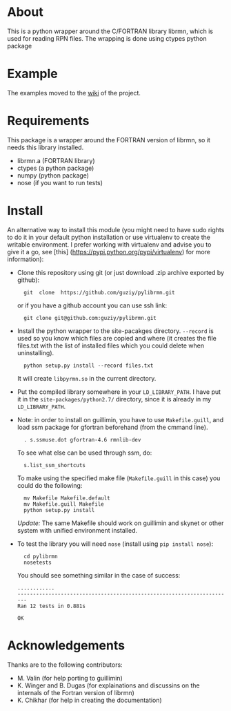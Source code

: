 About
=========
This is a python wrapper around the C/FORTRAN library librmn, which is used for reading RPN files.
The wrapping is done using ctypes python package

Example
=======

The examples moved to the [wiki](https://github.com/guziy/pylibrmn/wiki/Usage-examples) of the project.

Requirements
==========
This package is a wrapper around the FORTRAN version of librmn, so it needs this library installed.

* librmn.a (FORTRAN library)
* ctypes (a python package)
* numpy (python package)
* nose (if you want to run tests)


Install
========================

An alternative way to install this module (you might need to have sudo rights to do it in your default python installation or use
virtualenv to create the writable environment. I prefer working with virtualenv and advise you to give it a go, see [this] (https://pypi.python.org/pypi/virtualenv) for more
information):

* Clone this repository using git (or just download .zip archive exported by github):
       
        git  clone  https://github.com/guziy/pylibrmn.git
 
    or if you have a github account you can use ssh link:

        git clone git@github.com:guziy/pylibrmn.git
        

* Install the python wrapper to the site-pacakges directory. `--record` is used so you know which files are copied
   and where (it creates the file files.txt with the list of installed files which you could delete when uninstalling).

        python setup.py install --record files.txt

   It will create `libpyrmn.so` in the current directory.

* Put the compiled library somewhere in your `LD_LIBRARY_PATH`.
     I have put it in the `site-packages/python2.7/` directory, since it is already in my `LD_LIBRARY_PATH`.

* Note: in order to install on guillimin, you have to use `Makefile.guill`, and load ssm package for gfortran beforehand (from the cmmand line).

        . s.ssmuse.dot gfortran-4.6 rmnlib-dev

  To see what else can be used through ssm, do:
        
        s.list_ssm_shortcuts

  To make using the specified make file (`Makefile.guill` in this case) you could do the following:
         
        mv Makefile Makefile.default
        mv Makefile.guill Makefile
        python setup.py install

  *Update:* The same Makefile should work on guillimin and skynet or other system with unified environment installed.

* To test the library you will need `nose` (install using `pip install nose`):

        cd pylibrmn
        nosetests

  You should see something similar in the case of success:

      ............
      ----------------------------------------------------------------------
      Ran 12 tests in 0.881s

      OK 

 

Acknowledgements
=======
Thanks are to the following contributors:
* M. Valin (for help porting to guillimin)
* K. Winger and B. Dugas (for explainations and discussins on the internals of the Fortran version of librmn)
* K. Chikhar (for help in creating the documentation)


    
